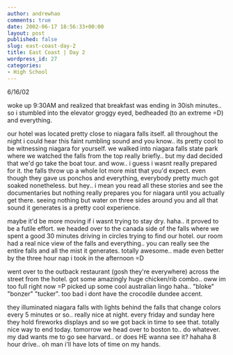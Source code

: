 ```yaml
---
author: andrewhao
comments: true
date: 2002-06-17 18:56:33+00:00
layout: post
published: false
slug: east-coast-day-2
title: East Coast | Day 2
wordpress_id: 27
categories:
- High School
---
```


6/16/02

woke up 9:30AM and realized that breakfast was ending in 30ish minutes.. so i stumbled into the elevator groggy eyed, bedheaded (to an extreme =D) and everything.

our hotel was located pretty close to niagara falls itself. all throughout the night i could hear this faint rumbling sound and you know.. its pretty cool to be witnessing niagara for yourself. we walked into niagara falls state park where we watched the falls from the top really briefly.. but my dad decided that we'd go take the boat tour. and wow.. i guess i wasnt really prepared for it. the falls throw up a whole lot more mist that you'd expect. even though they gave us ponchos and everything, everybody pretty much got soaked nonetheless. but hey.. i mean you read all these stories and see the documentaries but nothing really prepares you for niagara until you actually get there. seeing nothing but water on three sides around you and all that sound it generates is a pretty cool experience.

maybe it'd be more moving if i wasnt trying to stay dry. haha.. it proved to be a futile effort. we headed over to the canada side of the falls where we spent a good 30 minutes driving in circles trying to find our hotel. our room had a real nice view of the falls and everything.. you can really see the entire falls and all the mist it generates. totally awesome.. made even better by the three hour nap i took in the afternoon =D

went over to the outback restaurant (gosh they're everywhere) across the street from the hotel. got some amazingly huge chicken/rib combo.. oww im too full right now =P picked up some cool australian lingo haha.. "bloke" "bonzer" "tucker". too bad i dont have the crocodile dundee accent.

they illuminated niagara falls with lights behind the falls that change colors every 5 minutes or so.. really nice at night. every friday and sunday here they hold fireworks displays and so we got back in time to see that. totally nice way to end today. tomorrow we head over to boston to.. do whatever. my dad wants me to go see harvard.. or does HE wanna see it? hahaha 8 hour drive.. oh man i'll have lots of time on my hands.
